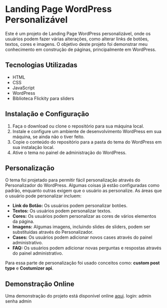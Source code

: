 # Landing Page WordPress Personalizável

Este é um projeto de Landing Page WordPress personalizável, onde os usuários podem fazer várias alterações, como alterar links de botões, textos, cores e imagens. O objetivo deste projeto foi demonstrar meu conhecimento em construção de páginas, principalmente em WordPress.

## Tecnologias Utilizadas

- HTML
- CSS
- JavaScript
- WordPress
- Biblioteca Flickity para sliders

## Instalação e Configuração

1. Faça o download ou clone o repositório para sua máquina local.
2. Instale e configure um ambiente de desenvolvimento WordPress em sua máquina, se ainda não o tiver feito.
3. Copie o conteúdo do repositório para a pasta do tema do WordPress em sua instalação local.
4. Ative o tema no painel de administração do WordPress.

## Personalização

O tema foi projetado para permitir fácil personalização através do Personalizador do WordPress. Algumas coisas já estão configuradas como padrão, enquanto outras exigem que o usuário as personalize. As áreas que o usuário pode personalizar incluem:

- **Link do Botão:** Os usuários podem personalizar botões.
- **Textos:** Os usuários podem personalizar textos.
- **Cores:** Os usuários podem personalizar as cores de vários elementos da página.
- **Imagens:** Algumas imagens, incluindo slides de sliders, podem ser substituídas através do Personalizador.
- **Cases:** Os usuários podem adicionar novos cases através do painel administrativo.
- **FAQ:** Os usuários podem adicionar novas perguntas e respostas através do painel administrativo.

Para essa parte de personalização foi usado conceitos como: **custom post type** e **Costumizer api**.

## Demonstração Online

Uma demonstração do projeto está disponível online [aqui](https://salonome.debriefingpro.com.br/).
login: admin
senha admin
